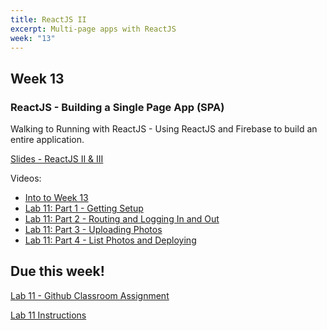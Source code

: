 ```yaml
---
title: ReactJS II
excerpt: Multi-page apps with ReactJS
week: "13"
---
```


## Week 13

### ReactJS - Building a Single Page App (SPA)

Walking to Running with ReactJS - Using ReactJS and Firebase to build an entire application.

[Slides - ReactJS II & III](https://docs.google.com/presentation/d/1UlBHaGqDLOQaK9QvHndT9D6jg_xMBv-Qk9n1j2tKBx0/edit?usp=sharing)

Videos:

- [Into to Week 13](https://web.microsoftstream.com/video/06e0c199-c24d-4c6d-a5da-2aec54ff1b64)
- [Lab 11: Part 1 - Getting Setup](https://web.microsoftstream.com/video/8a9142f6-fd4d-460d-927e-9877e7c03d1e)
- [Lab 11: Part 2 - Routing and Logging In and Out](https://web.microsoftstream.com/video/fe72f1a6-4173-4e69-9571-a6fd75fcfdcc)
- [Lab 11: Part 3 - Uploading Photos](https://web.microsoftstream.com/video/e41e28d8-4bed-42ed-a3d0-05c4f0ce6664)
- [Lab 11: Part 4 - List Photos and Deploying](https://web.microsoftstream.com/video/443fef6d-d554-4089-ab72-e7de82c9fad4)


## Due this week!

[Lab 11 - Github Classroom Assignment](https://classroom.github.com/a/oJjCEcHk)

[Lab 11 Instructions](/lab/11/0)